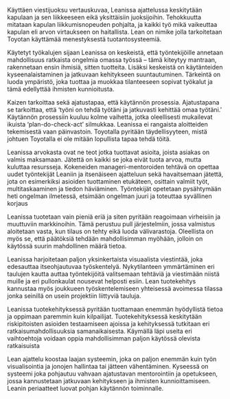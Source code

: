 Käyttäen viestijuoksu vertauskuvaa, Leanissa ajattelussa keskitytään kapulaan ja sen liikkeeseen eikä yksittäisiin juoksijoihin. Tehokkuutta mitataan kapulan liikkumisnopeuden pohjalta, ja kaikki työ mikä vaikeuttaa kapulan eli arvon virtaukseen on haitallista. Lean on nimike jolla tarkoitetaan Toyotan käyttämää menestyksestä tuotantosysteemiä.

Käytetyt työkalujen sijaan Leanissa on keskeistä, että työntekijöille annetaan mahdollisuus ratkaista ongelmia omassa työssä – tämä kiteytyy mantraan, rakennetaan ensin ihmisiä, sitten tuotteita. Lisäksi keskeistä on käytänteiden kyseenalaistaminen ja jatkuvaan kehitykseen suuntautuminen. Tärkeintä on luoda ympäristö, joka tuottaa ja muokkaa tilanteeseen sopivat työkalut ja tämä edellyttää ihmisten kunnioitusta.

Kaizen tarkoittaa sekä ajatustapaa, että käytännön prosessia. Ajatustapana se tarkoittaa, että ‘työni on tehdä työtäni ja jatkuvasti kehittää omaa työtäni.’ Käytännön prosessiin kuuluu kolme vaihetta, jotka oleellisesti mukailevat ikuista ‘plan-do-check-act’ silmukkaa. Leanissa ei rangaista aloitteiden tekemisestä vaan päinvastoin. Toyotalla pyritään täydellisyyteen, mistä johtuen Toyotalla ei ole mitään lopullista tapaa tehdä töitä.

Leanissa arvokasta ovat ne teot jotka tuottavat asioita, joista asiakas on valmis maksamaan. Jätettä on kaikki se joka eivät tuota arvoa, mutta kuluttaa resursseja. Kokeneiden manageri-mentoroiden tehtävä on opettaa uudet työntekijät Leaniin ja itsenäiseen ajatteluun sekä havaitsemaan jätettä, jota on esimerkiksi asioiden tuottaminen etukäteen, osittain valmiit työt, multitaskaaminen ja tiedon häviäminen. Työntekijät opetetaan pysähtymään heti ongelman ilmetessä, etsimään ongelman juuri ja toteuttaa syvällinen korjaus

Leanissa tuotetaan vain pieniä eriä ja siten pyritään reagoimaan virheisiin ja muuttuviin markkinoihin. Tämä perustuu pull järjestelmiin, jossa valmistus aloitetaan vasta, kun tilaus on tehty eikä luoda välivarastoja. Oleellista on myös se, että päätöksiä tehdään mahdollisimman myöhään, jolloin on käytössä suurin mahdollinen määrä tietoa.

Leanissa harjoitetaan paljon yksinkertaista visuaalista viestintää, joka edesauttaa itseohjautuvaa työskentelyä. Nykytilanteen ymmärtäminen eri taulujen kautta auttaa työntekijöitä valitsemaan tehtäviä ja viestimään niistä muille ja eri pullonkaulat nousevat helposti esiin. Lean tuotekehitys kannustaa myös joukkueen työskentelemiseen yhteisessä avoimessa tilassa jonka seinillä on usein projektiin liittyviä tauluja.

Leanissa tuotekehityksessä pyritään tuottamaan enemmän hyödyllistä tietoa ja oppimaan paremmin kuin kilpailijat. Tuotekehityksessä keskitytään riskipitoisten asioiden testaamiseen ajoissa ja kehityksessä tutkitaan eri ratkaisumahdollisuuksia samanaikaisesta. Käymällä läpi useita eri vaihtoehtoja voidaan oppia mahdollisimman paljon käytössä olevista ratkaisuista

Lean ajattelu koostaa laajan systeemin, joka on paljon enemmän kuin työn visualisointia ja jonojen hallintaa tai jätteen vähentäminen. Kyseessä on systeemi joka pohjautuu vahvaan ajatustavan mentorointiin ja opetukseen, jossa kannustetaan jatkuvaan kehitykseen ja ihmisten kunnioittamiseen. Leanin periaatteet luovat pohjan käytännön toiminnalle.
